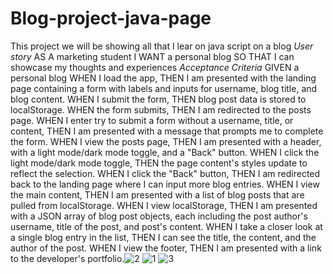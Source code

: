 # Blog-project-java-page
This project we will be showing all that I lear on java script on a blog 
*User story*
AS A marketing student
I WANT a personal blog
SO THAT I can showcase my thoughts and experiences
*Acceptance Criteria*
GIVEN a personal blog
WHEN I load the app,
THEN I am presented with the landing page containing a form with labels and inputs for username, blog title, and blog content.
WHEN I submit the form,
THEN blog post data is stored to localStorage.
WHEN the form submits,
THEN I am redirected to the posts page.
WHEN I enter try to submit a form without a username, title, or content,
THEN I am presented with a message that prompts me to complete the form.
WHEN I view the posts page,
THEN I am presented with a header, with a light mode/dark mode toggle, and a "Back" button.
WHEN I click the light mode/dark mode toggle,
THEN the page content's styles update to reflect the selection.
WHEN I click the "Back" button,
THEN I am redirected back to the landing page where I can input more blog entries.
WHEN I view the main content,
THEN I am presented with a list of blog posts that are pulled from localStorage.
WHEN I view localStorage,
THEN I am presented with a JSON array of blog post objects, each including the post author's username, title of the post, and post's content.
WHEN I take a closer look at a single blog entry in the list,
THEN I can see the title, the content, and the author of the post.
WHEN I view the footer,
THEN I am presented with a link to the developer's portfolio.![2](https://github.com/MathewG2099/Blog-project-java-page/assets/160433914/fc013eec-e52d-4576-9c4f-d7f892e793e9)
![1](https://github.com/MathewG2099/Blog-project-java-page/assets/160433914/d7d68d68-6ffa-4372-b867-d0a6a3e801f5)
![3](https://github.com/MathewG2099/Blog-project-java-page/assets/160433914/3d6799f6-55c3-4179-bed4-931d7ece8ad7)
